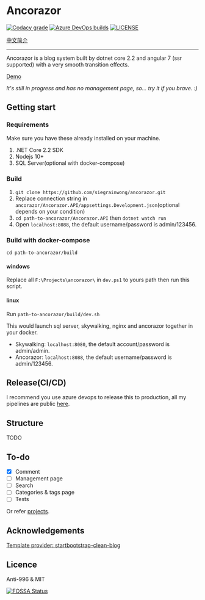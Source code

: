 # Ancorazor

[![Codacy grade](https://img.shields.io/codacy/grade/00a15dd7811e42b7ae6aea01a966fee0.svg?logo=codacy&style=for-the-badge)](https://app.codacy.com/app/siegrainwong/ancorazor?utm_source=github.com&utm_medium=referral&utm_content=siegrainwong/ancorazor&utm_campaign=Badge_Grade_Dashboard)
[![Azure DevOps builds](https://img.shields.io/azure-devops/build/siegrainwong/75cdd93a-e41e-4158-ace3-88dab60c3343/6.svg?label=azure%20pipelines&logo=azure%20pipelines&style=for-the-badge)](https://dev.azure.com/siegrainwong/Ancorazor/_build/latest?definitionId=6&branchName=master)
[![LICENSE](https://img.shields.io/badge/license-Anti--996%20&%20MIT-blue.svg?style=for-the-badge)](https://github.com/996icu/996.ICU/blob/master/LICENSE)

[中文简介](https://github.com/siegrainwong/ancorazor/blob/master/README-CN.md)

---

Ancorazor is a blog system built by dotnet core 2.2 and angular 7 (ssr supported) with a very smooth transition effects.

[Demo](https://siegrain.wang)

*It's still in progress and has no management page, so... try it if you brave. :)*

## Getting start

### Requirements
Make sure you have these already installed on your machine.
1. .NET Core 2.2 SDK
2. Nodejs 10+
3. SQL Server(optional with docker-compose)

### Build
1. `git clone https://github.com/siegrainwong/ancorazor.git`
2. Replace connection string in `ancorazor/Ancorazor.API/appsettings.Development.json`(optional depends on your condition)
3. `cd path-to-ancorazor/Ancorazor.API` then `dotnet watch run`
4. Open `localhost:8088`, the default username/password is admin/123456.

### Build with docker-compose
`cd path-to-ancorazor/build`
#### windows
Replace all `F:\Projects\ancorazor\` in `dev.ps1` to yours path then run this script.
#### linux
Run `path-to-ancorazor/build/dev.sh`


This would launch sql server, skywalking, nginx and ancorazor together in your docker.
- Skywalking: `localhost:8080`, the default account/password is admin/admin.
- Ancorazor: `localhost:8088`, the default username/password is admin/123456.

## Release(CI/CD)
I recommend you use azure devops to release this to production, all my pipelines are public [here](https://dev.azure.com/siegrainwong/Ancorazor/_build?definitionId=6).

## Structure
TODO

## To-do
- [x] Comment
- [ ] Management page
- [ ] Search
- [ ] Categories & tags page
- [ ] Tests

Or refer [projects](https://github.com/Seanwong933/ancorazor/projects/1).

## Acknowledgements
[Template provider: startbootstrap-clean-blog](https://github.com/BlackrockDigital/startbootstrap-clean-blog)

## Licence
Anti-996 & MIT


[![FOSSA Status](https://app.fossa.io/api/projects/git%2Bgithub.com%2Fsiegrainwong%2Fancorazor.svg?type=large)](https://app.fossa.io/projects/git%2Bgithub.com%2Fsiegrainwong%2Fancorazor?ref=badge_large)
